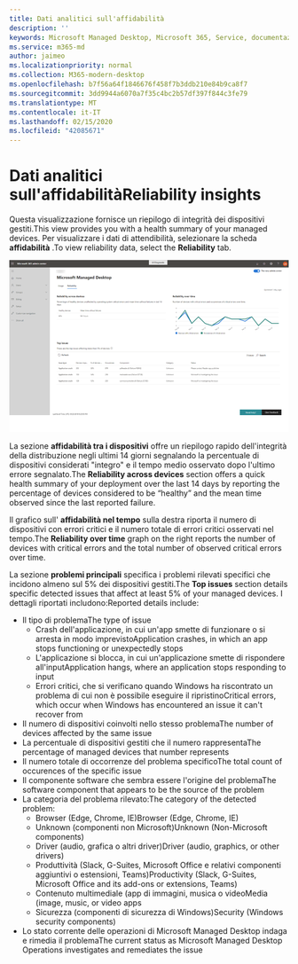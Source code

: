 ```yaml
---
title: Dati analitici sull'affidabilità
description: ''
keywords: Microsoft Managed Desktop, Microsoft 365, Service, documentazione
ms.service: m365-md
author: jaimeo
ms.localizationpriority: normal
ms.collection: M365-modern-desktop
ms.openlocfilehash: b7f56a64f1846676f458f7b3ddb210e84b9ca8f7
ms.sourcegitcommit: 3dd9944a6070a7f35c4bc2b57df397f844c3fe79
ms.translationtype: MT
ms.contentlocale: it-IT
ms.lasthandoff: 02/15/2020
ms.locfileid: "42085671"
---
```

# <a name="reliability-insights"></a><span data-ttu-id="4e452-103">Dati analitici sull'affidabilità</span><span class="sxs-lookup"><span data-stu-id="4e452-103">Reliability insights</span></span>

<span data-ttu-id="4e452-104">Questa visualizzazione fornisce un riepilogo di integrità dei dispositivi gestiti.</span><span class="sxs-lookup"><span data-stu-id="4e452-104">This view provides you with a health summary of your managed devices.</span></span> <span data-ttu-id="4e452-105">Per visualizzare i dati di attendibilità, selezionare la scheda **affidabilità** .</span><span class="sxs-lookup"><span data-stu-id="4e452-105">To view reliability data, select the **Reliability** tab.</span></span>


![Riquadro di affidabilità: affidabilità tra i dispositivi in alto a sinistra e affidabilità nel grafico temporale in alto a destra, tabella problemi principali nella parte inferiore.](../../media/insights_reliability.png)

<span data-ttu-id="4e452-108">La sezione **affidabilità tra i dispositivi** offre un riepilogo rapido dell'integrità della distribuzione negli ultimi 14 giorni segnalando la percentuale di dispositivi considerati "integro" e il tempo medio osservato dopo l'ultimo errore segnalato.</span><span class="sxs-lookup"><span data-stu-id="4e452-108">The **Reliability across devices** section offers a quick health summary of your deployment over the last 14 days by reporting the percentage of devices considered to be “healthy” and the mean time observed since the last reported failure.</span></span> 

 
<span data-ttu-id="4e452-109">Il grafico sull' **affidabilità nel tempo** sulla destra riporta il numero di dispositivi con errori critici e il numero totale di errori critici osservati nel tempo.</span><span class="sxs-lookup"><span data-stu-id="4e452-109">The **Reliability over time** graph on the right reports the number of devices with critical errors and the total number of observed critical errors over time.</span></span>

<span data-ttu-id="4e452-110">La sezione **problemi principali** specifica i problemi rilevati specifici che incidono almeno sul 5% dei dispositivi gestiti.</span><span class="sxs-lookup"><span data-stu-id="4e452-110">The **Top issues** section details specific detected issues that affect at least 5% of your managed devices.</span></span> <span data-ttu-id="4e452-111">I dettagli riportati includono:</span><span class="sxs-lookup"><span data-stu-id="4e452-111">Reported details include:</span></span>

- <span data-ttu-id="4e452-112">Il tipo di problema</span><span class="sxs-lookup"><span data-stu-id="4e452-112">The type of issue</span></span>
    - <span data-ttu-id="4e452-113">Crash dell'applicazione, in cui un'app smette di funzionare o si arresta in modo imprevisto</span><span class="sxs-lookup"><span data-stu-id="4e452-113">Application crashes, in which an app stops functioning or unexpectedly stops</span></span>
    - <span data-ttu-id="4e452-114">L'applicazione si blocca, in cui un'applicazione smette di rispondere all'input</span><span class="sxs-lookup"><span data-stu-id="4e452-114">Application hangs, where an application stops responding to input</span></span>
    - <span data-ttu-id="4e452-115">Errori critici, che si verificano quando Windows ha riscontrato un problema di cui non è possibile eseguire il ripristino</span><span class="sxs-lookup"><span data-stu-id="4e452-115">Critical errors, which occur when Windows has encountered an issue it can't recover from</span></span>
- <span data-ttu-id="4e452-116">Il numero di dispositivi coinvolti nello stesso problema</span><span class="sxs-lookup"><span data-stu-id="4e452-116">The number of devices affected by the same issue</span></span>
- <span data-ttu-id="4e452-117">La percentuale di dispositivi gestiti che il numero rappresenta</span><span class="sxs-lookup"><span data-stu-id="4e452-117">The percentage of managed devices that number represents</span></span>
- <span data-ttu-id="4e452-118">Il numero totale di occorrenze del problema specifico</span><span class="sxs-lookup"><span data-stu-id="4e452-118">The total count of occurences of the specific issue</span></span>
- <span data-ttu-id="4e452-119">Il componente software che sembra essere l'origine del problema</span><span class="sxs-lookup"><span data-stu-id="4e452-119">The software component that appears to be the source of the problem</span></span>
- <span data-ttu-id="4e452-120">La categoria del problema rilevato:</span><span class="sxs-lookup"><span data-stu-id="4e452-120">The category of the detected problem:</span></span>
    - <span data-ttu-id="4e452-121">Browser (Edge, Chrome, IE)</span><span class="sxs-lookup"><span data-stu-id="4e452-121">Browser (Edge, Chrome, IE)</span></span>
    - <span data-ttu-id="4e452-122">Unknown (componenti non Microsoft)</span><span class="sxs-lookup"><span data-stu-id="4e452-122">Unknown (Non-Microsoft components)</span></span>
    - <span data-ttu-id="4e452-123">Driver (audio, grafica o altri driver)</span><span class="sxs-lookup"><span data-stu-id="4e452-123">Driver (audio, graphics, or other drivers)</span></span>
    - <span data-ttu-id="4e452-124">Produttività (Slack, G-Suites, Microsoft Office e relativi componenti aggiuntivi o estensioni, Teams)</span><span class="sxs-lookup"><span data-stu-id="4e452-124">Productivity (Slack, G-Suites, Microsoft Office and its add-ons or extensions, Teams)</span></span>
    - <span data-ttu-id="4e452-125">Contenuto multimediale (app di immagini, musica o video</span><span class="sxs-lookup"><span data-stu-id="4e452-125">Media (image, music, or video apps</span></span>
    - <span data-ttu-id="4e452-126">Sicurezza (componenti di sicurezza di Windows)</span><span class="sxs-lookup"><span data-stu-id="4e452-126">Security (Windows security components)</span></span>
- <span data-ttu-id="4e452-127">Lo stato corrente delle operazioni di Microsoft Managed Desktop indaga e rimedia il problema</span><span class="sxs-lookup"><span data-stu-id="4e452-127">The current status as Microsoft Managed Desktop Operations investigates and remediates the issue</span></span>

